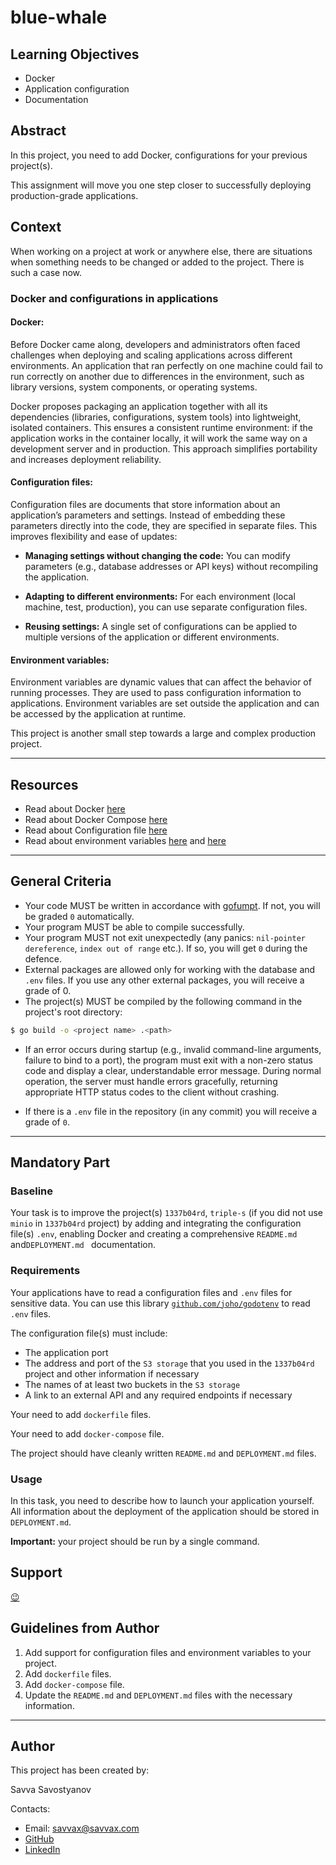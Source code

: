 # blue-whale

## Learning Objectives

- Docker
- Application configuration
- Documentation

## Abstract

In this project, you need to add Docker, configurations for your previous project(s).  

This assignment will move you one step closer to successfully deploying production-grade applications.

## Context

When working on a project at work or anywhere else, there are situations when something needs to be changed or added to the project. There is such a case now.

### Docker and configurations in applications

#### Docker:
Before Docker came along, developers and administrators often faced challenges when deploying and scaling applications across different environments. An application that ran perfectly on one machine could fail to run correctly on another due to differences in the environment, such as library versions, system components, or operating systems.

Docker proposes packaging an application together with all its dependencies (libraries, configurations, system tools) into lightweight, isolated containers. This ensures a consistent runtime environment: if the application works in the container locally, it will work the same way on a development server and in production. This approach simplifies portability and increases deployment reliability.

#### Configuration files:
Configuration files are documents that store information about an application’s parameters and settings. Instead of embedding these parameters directly into the code, they are specified in separate files. This improves flexibility and ease of updates:

- **Managing settings without changing the code:**
You can modify parameters (e.g., database addresses or API keys) without recompiling the application.

- **Adapting to different environments:**
For each environment (local machine, test, production), you can use separate configuration files.

- **Reusing settings:**
A single set of configurations can be applied to multiple versions of the application or different environments.

#### Environment variables:

Environment variables are dynamic values that can affect the behavior of running processes. They are used to pass configuration information to applications. Environment variables are set outside the application and can be accessed by the application at runtime.

This project is another small step towards a large and complex production project.

---
## Resources

- Read about Docker [here](https://docs.docker.com/)
- Read about Docker Compose [here](https://docs.docker.com/compose/)
- Read about Configuration file [here](https://en.wikipedia.org/wiki/Configuration_file)
- Read about environment variables [here](https://en.wikipedia.org/wiki/Environment_variable) and [here](https://gobyexample.com/environment-variables)

---

## General Criteria

- Your code MUST be written in accordance with [gofumpt](https://github.com/mvdan/gofumpt). If not, you will be graded `0` automatically.
- Your program MUST be able to compile successfully.
- Your program MUST not exit unexpectedly (any panics: `nil-pointer dereference`, `index out of range` etc.). If so, you will get `0` during the defence.
- External packages are allowed only for working with the database and `.env` files. If you use any other external packages, you will receive a grade of 0.
- The project(s) MUST be compiled by the following command in the project's root directory:

```sh
$ go build -o <project name> .<path>
```

- If an error occurs during startup (e.g., invalid command-line arguments, failure to bind to a port), the program must exit with a non-zero status code and display a clear, understandable error message.
  During normal operation, the server must handle errors gracefully, returning appropriate HTTP status codes to the client without crashing.

- If there is a `.env` file in the repository (in any commit) you will receive a grade of `0`.

---
## Mandatory Part

### Baseline

Your task is to improve the project(s) `1337b04rd`, `triple-s` (if you did not use `minio` in `1337b04rd` project) by adding and integrating the configuration file(s) `.env`, enabling Docker and creating a comprehensive `README.md `and`DEPLOYMENT.md ` documentation.
### Requirements

Your applications have to read a configuration files and `.env` files for sensitive data. You can use this library [`github.com/joho/godotenv`](https://github.com/joho/godotenv) to read `.env` files.

The configuration file(s) must include:

- The application port
- The address and port of the `S3 storage` that you used in the `1337b04rd` project and other information if necessary
- The names of at least two buckets in the `S3 storage`
- A link to an external API and any required endpoints if necessary

Your need to add `dockerfile` files.

Your need to add `docker-compose` file.

The project should have cleanly written `README.md` and `DEPLOYMENT.md` files.

### Usage

In this task, you need to describe how to launch your application yourself.
All information about the deployment of the application should be stored in `DEPLOYMENT.md`.

**Important:** your project should be run by a single command.

## Support

[😉](https://www.reddit.com/r/docker/comments/keq9el/please_someone_explain_docker_to_me_like_i_am_an/)

## Guidelines from Author

1. Add support for configuration files and environment variables to your project.
2. Add `dockerfile` files.
3. Add `docker-compose` file.
4. Update the `README.md` and `DEPLOYMENT.md` files with the necessary information.

---

## Author

This project has been created by:

Savva Savostyanov

Contacts:

- Email: [savvax@savvax.com](mailto:savvax@savvax.com)
- [GitHub](https://github.com/savvax/)
- [LinkedIn](https://www.linkedin.com/in/savvax/)
